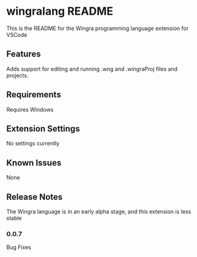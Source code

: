 # wingralang README

This is the README for the Wingra programming language extension for VSCode

## Features

Adds support for editing and running .wng and .wingraProj files and projects.

## Requirements

Requires Windows

## Extension Settings

No settings currently

## Known Issues

None

## Release Notes

The Wingra language is in an early alpha stage, and this extension is less stable

### 0.0.7

Bug Fixes